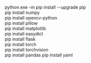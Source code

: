 python.exe -m pip install --upgrade pip  
pip install numpy  
pip install opencv-python  
pip install pillow  
pip install matplotlib  
pip install easydict  
pip install flask  
pip install torch  
pip install torchvision  
pip install pandas
pip install yaml
